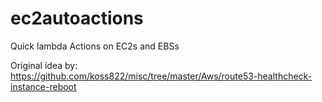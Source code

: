 # ec2autoactions
Quick lambda Actions on EC2s and EBSs

Original idea by: https://github.com/koss822/misc/tree/master/Aws/route53-healthcheck-instance-reboot
